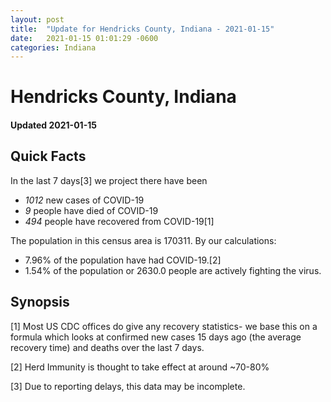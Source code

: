 ```yaml
---
layout: post
title:  "Update for Hendricks County, Indiana - 2021-01-15"
date:   2021-01-15 01:01:29 -0600
categories: Indiana
---
```


# Hendricks County, Indiana
#### Updated 2021-01-15

## Quick Facts

In the last 7 days[3] we project there have been
- *1012* new cases of COVID-19
- *9* people have died of COVID-19
- *494* people have recovered from COVID-19[1]

The population in this census area is 170311. By our calculations:
- 7.96% of the population have had COVID-19.[2]
- 1.54% of the population or 2630.0 people are actively fighting the virus.

## Synopsis




[1] Most US CDC offices do give any recovery statistics- we base this on a formula which looks at confirmed new cases
15 days ago (the average recovery time) and deaths over the last 7 days.

[2] Herd Immunity is thought to take effect at around ~70-80%

[3] Due to reporting delays, this data may be incomplete.
 
    